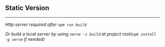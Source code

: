 ## Static Version

---

_Http server required after `npm run build`_

_Or build a local server by using `serve -s build` at project root(`npm install -g serve` 
if needed)_


